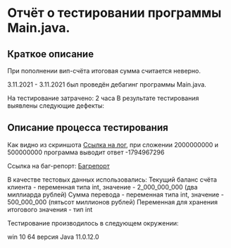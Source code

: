 # Отчёт о тестировании программы Main.java. #

## Краткое описание
При пополнении вип-счёта итоговая сумма считается неверно. 

3.11.2021 - 3.11.2021 был проведён дебагинг программы Main.java.

На тестирование затрачено: 2 часа
В результате тестирования выявлены следующие дефекты:

## Описание процесса тестирования

Как видно из скриншота [Ссылка на лог](http://joxi.ru/ZrJLQnEHQ03qV2), при сложении 2000000000 и 500000000 программа выводит ответ -1794967296

Ссылка на баг-репорт: [Багрепорт](http://joxi.ru/ZrJLQnEHQ03qV2)

В качестве тестовых данных использовались:
Текущий баланс счёта клиента - переменная типа int, значение - 2_000_000_000 (два миллиарда рублей)
Сумма перевода - переменная типа int, значение - 500_000_000 (пятьсот миллионов рублей)
Переменная для хранения итогового значения - тип int

Тестирование производилось в следующем окружении:

win 10 64
версия Java 11.0.12.0

